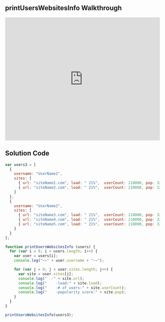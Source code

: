 ## printUsersWebsitesInfo Walkthrough

<iframe src="https://player.vimeo.com/video/208725791" width="100%" height="400" frameborder="0" webkitallowfullscreen mozallowfullscreen allowfullscreen></iframe>

## Solution Code

```js
var users3 = [
  {
    username: "UserName1",
    sites: [
      { url: "siteName1.com", load: " 21%",  userCount: 210000, pop: 32 },
      { url: "siteName2.com", load: " 21%",  userCount: 210000, pop: 32 }
    ]
  },
  {
    username: "UserName2",
    sites: [
      { url: "siteName3.com", load: " 21%",  userCount: 210000, pop: 32 },
      { url: "siteName4.com", load: " 21%",  userCount: 210000, pop: 32 },
      { url: "siteName5.com", load: " 21%",  userCount: 210000, pop: 32 }
    ]
  }
];

function printUsersWebsitesInfo (users) {
  for (var i = 0; i < users.length; i++) {
    var user = users[i];
    console.log("~~" + user.username + "~~");

    for (var j = 0; j < user.sites.length; j++) {
      var site = user.sites[j];
      console.log("  -" + site.url);
      console.log("    -load:" + site.load);
      console.log("    -# of users:" + site.userCount);
      console.log("    -popularity score:" + site.pop);
    }
  }
}

printUsersWebsitesInfo(users3);
```
